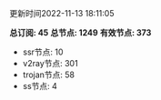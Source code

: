更新时间2022-11-13 18:11:05

**总订阅: 45**
**总节点: 1249**
**有效节点: 373**
- ssr节点: 10
- v2ray节点: 301
- trojan节点: 58
- ss节点: 4
